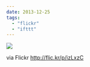 ```yaml
---
date: 2013-12-25
tags: 
  - "flickr"
  - "ifttt"
---
```


![](http://farm3.staticflickr.com/2838/11540200586_3e64a84626_b.jpg)  

  
  
via Flickr http://flic.kr/p/izLxzC
